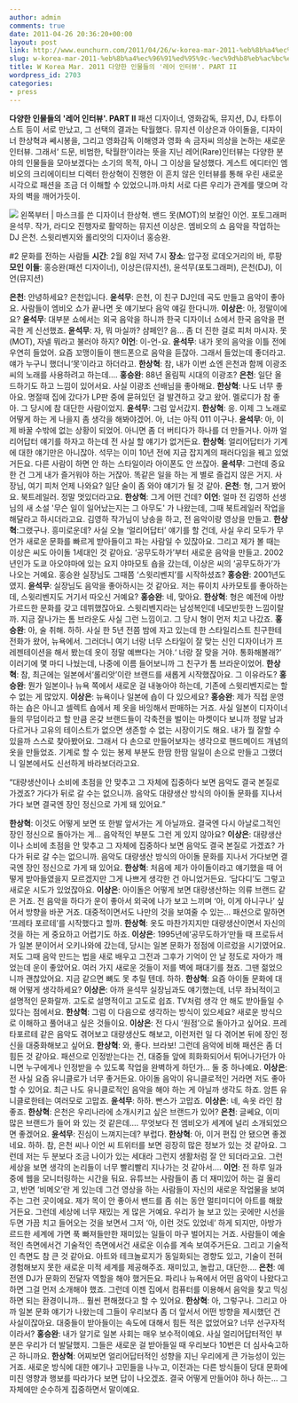 ```yaml
---
author: admin
comments: true
date: 2011-04-26 20:36:20+00:00
layout: post
link: http://www.eunchurn.com/2011/04/26/w-korea-mar-2011-%eb%8b%a4%ec%96%91%ed%95%9c-%ec%9d%b8%eb%ac%bc%eb%93%a4%ec%9d%98-%eb%a0%88%ec%96%b4-%ec%9d%b8%ed%84%b0%eb%b7%b0-part-ii/
slug: w-korea-mar-2011-%eb%8b%a4%ec%96%91%ed%95%9c-%ec%9d%b8%eb%ac%bc%eb%93%a4%ec%9d%98-%eb%a0%88%ec%96%b4-%ec%9d%b8%ed%84%b0%eb%b7%b0-part-ii
title: W Korea Mar. 2011 다양한 인물들의 '레어 인터뷰'. PART II
wordpress_id: 2703
categories:
- press
---
```


**다양한 인물들의 '레어 인터뷰'. PART II**
패션 디자이너, 영화감독, 뮤지션, DJ, 타투이스트 등이 서로 만났고, 그 선택의 결과는 탁월했다. 뮤지션 이상은과 아이돌을, 디자이너 한상혁과 쎄시봉을, 그리고 영화감독 이해영과 영화 속 금자씨 의상을 논하는 새로운 인터뷰. 그래서‘ 드문, 비범한, 탁월한’이라는 뜻을 지닌 레어(Rare)인터뷰는 다양한 분야의 인물들을 모아보겠다는 소기의 목적, 아니 그 이상을 달성했다. 게스트 에디터인 엠비오의 크리에이티브 디렉터 한상혁이 진행한 이 흔치 않은 인터뷰를 통해 우린 새로운 시각으로 패션을 조금 더 이해할 수 있었으니까.마치 서로 다른 우리가 관계를 맺으며 각자의 벽을 깨어가듯이.

[![](http://www.eunchurn.com/wp-content/uploads/2011/04/01100401000063901_1.jpg)](http://www.eunchurn.com/wp-content/uploads/2011/04/01100401000063901_1.jpg)
왼쪽부터 | 마스크를 쓴 디자이너 한상혁. 밴드 못(MOT)의 보컬인 이언. 포토그래퍼 윤석무. 작가, 라디오 진행자로 활약하는 뮤지션 이상은. 엠비오의 쇼 음악을 작업하는 DJ 은천. 스윗리벤지와 롤리앗의 디자이너 홍승완.

#2 문화를 전하는 사람들
**시간**: 2월 8일 저녁 7시
**장소**: 압구정 로데오거리의 바, 루팡
**모인 이들**: 홍승완(패션 디자이너), 이상은(뮤지션), 윤석무(포토그래퍼), 은천(DJ), 이언(뮤지션)

**은천**: 안녕하세요? 은천입니다.
**윤석무**: 은천, 이 친구 DJ인데 곡도 만들고 음악이 좋아요. 사람들이 엠비오 쇼가 끝나면 옷 얘기보다 음악 얘길 한다니까.
**이상은**: 아, 정말이에요?
**윤석무**: 대부분 쇼에서는 외국 음악을 하니까 한국 디자이너 쇼에서 한국 음악을 편곡한 게 신선했죠.
**윤석무**: 자, 뭐 마실까? 샴페인? 음… 좀 더 진한 걸로 피처 마시자. 못(MOT), 자넬 뭐라고 불러야 하지?
**이언**: 이-언-요.
**윤석무**: 내가 못의 음악을 이틀 전에 우연히 들었어. 요즘 꼬맹이들이 핸드폰으로 음악을 듣잖아. 그래서 들었는데 좋더라고. 얘가 누구니 했더니‘못’이라고 하더라고.
**한상혁**: 참, 내가 이번 쇼엔 은천과 함께 이광조 씨의 노래를 사용하려고 하는데….
**홍승완**: 88년 올림픽 시대의 이광조?
**은천**: 일단 올드하기도 하고 느낌이 있어서요. 사실 이광조 선배님을 좋아해요.
**한상혁**: 나도 너무 좋아요. 명절때 집에 갔다가 LP판 중에 묻혀있던 걸 발견하고 갖고 왔어. 멜로디가 참 좋아. 그 당시에 참 대단한 사람이었지.
**윤석무**: 그럼 앞서갔지.
**한상혁**: 응. 이제 그 노래로 어떻게 하는 게 나을지 좀 생각을 해봐야겠어. 아, 너는 아직 011 이구나.
**윤석무**: 아, 이제 바꿀 수밖에 없는 상황이 되었어. 아니면 좀 더 버티다가 하나를 더 만들거나. 아까 얼리어답터 얘기를 하자고 하는데 전 사실 할 얘기가 없거든요.
**한상혁**: 얼리어답터가 기계에 대한 얘기만은 아니잖아. 석무는 이미 10년 전에 지금 잡지계의 패러다임을 꿰고 있었거든요. 다른 사람이 하면 안 하는 스타일이라 아이폰도 안 쓰잖아.
**윤석무**: 그런데 중요한 건 그게 내가 즐거워야 하는 거잖아. 똑같은 일을 하는 게 별로 즐겁지 않은 거지. 사장님, 여기 피처 언제 나와요? 일단 술이 좀 와야 얘기가 될 것 같아.
**은천**: 형, 그거 봤어요. 북트레일러. 정말 멋있더라고요.
**한상혁**: 그게 어떤 건데?
**이언**: 얼마 전 김영하 선생님의 새 소설 '무슨 일이 일어났는지는 그 아무도' 가 나왔는데, 그때 북트레일러 작업을 해달라고 하시더라고요. 김영하 작가님이 낭송을 하고, 전 음악이랑 영상을 만들고.
**한상혁**:그랬구나. 흥미로운데? 사실 오늘 ‘얼리어답터’ 얘기를 할 건데, 사실 우리 모두가 무언가 새로운 문화를 빠르게 받아들이고 파는 사람일 수 있잖아요. 그리고 제가 볼 때는 이상은 씨도 아이돌 1세대인 것 같아요. ‘공무도하가’부터 새로운 음악을 만들고. 2002년인가 도쿄 아오야마에 있는 요지 야마모토 숍을 갔는데, 이상은 씨의 ‘공무도하가’가 나오는 거예요. 홍승완 실장님도 그때쯤 ‘스윗리벤지’를 시작하셨죠?
**홍승완**: 2001년도였지.
**윤석무**: 실장님도 음악을 좋아하시는 것 같아요. 저는 류이치 사카모토를 좋아하는데, 스윗리벤지도 거기서 따오신 거예요?
**홍승완**: 네, 맞아요.
**한상혁**: 형은 예전에 아방가르드한 문화를 갖고 데뷔했잖아요. 스윗리벤지라는 남성복인데 네모반듯한 느낌이랄까. 지금 잘나가는 톰 브라운도 사실 그런 느낌이고. 그 당시 형이 먼저 치고 나갔죠.
**홍승완**: 아, 술 취해. 하하. 사실 한 5년 전쯤 밤에 자고 있는데 한 스타일리스트 친구한테 전화가 왔어, 뉴욕에서. 그러더니 여기 너랑 너무 스타일이 잘 맞는 신인 디자이너가 프레젠테이션을 해서 봤는데 옷이 정말 예쁘다는 거야.‘ 너랑 잘 맞을 거야. 통화해볼래?’ 이러기에 몇 마디 나눴는데, 나중에 이름 들어보니까 그 친구가 톰 브라운이었어.
**한상혁**: 참, 최근에는 일본에서‘롤리앗’이란 브랜드를 새롭게 시작했잖아요. 그 이유라도?
**홍승완**: 뭔가 일본이나 뉴욕 쪽에서 새로운 걸 내놓아야 하는데, 기존에 스윗리벤지로는 할 수 없는 게 많았지.
**이상은**: 뉴욕이나 일본에 숍이 다 있으세요?
**홍승완**: 제가 직접 운영하는 숍은 아니고 셀렉트 숍에서 제 옷을 바잉해서 판매하는 거죠. 사실 일본이 디자이너들의 무덤이라고 할 만큼 온갖 브랜드들이 각축전을 벌이는 마켓이다 보니까 정말 남과 다르거나 고유의 테이스트가 없으면 생존할 수 없는 시장이기도 해요. 내가 뭘 잘할 수 있을까 스스로 찾아봤어요. 그래서 다 손으로 만들어보자는 생각으로 핸드메이드 개념의 옷을 만들었죠. 기계로 할 수 있는 봉제 부분도 한땀 한땀 일일이 손으로 만들고 그랬더니 일본에서도 신선하게 바라보더라고요.

“대량생산이나 소비에 초점을 안 맞추고 그 자체에 집중하다 보면 음악도 결국 본질로 가겠죠? 가다가 뒤로 갈 수는 없으니까. 음악도 대량생산 방식의 아이돌 문화를 지나서 가다 보면 결국엔 장인 정신으로 가게 돼 있어요.”

**한상혁**: 이것도 어떻게 보면 또 한발 앞서가는 게 아닐까요. 결국엔 다시 아날로그적인 장인 정신으로 돌아가는 게… 음악적인 부분도 그런 게 있지 않아요?
**이상은**: 대량생산이나 소비에 초점을 안 맞추고 그 자체에 집중하다 보면 음악도 결국 본질로 가겠죠? 가다가 뒤로 갈 수는 없으니까. 음악도 대량생산 방식의 아이돌 문화를 지나서 가다보면 결국엔 장인 정신으로 가게 돼 있어요.
**한상혁**: 처음에 제가 아이돌이라고 얘기했을 때 어떻게 받아들였을지 모르겠지만 그게 나쁘게 생각한 건 아니었거든요. ‘담다디’도 그렇고 새로운 시도가 있었잖아요.
**이상은**: 아이돌은 어떻게 보면 대량생산하는 의류 브랜드 같은 거죠. 전 음악을 하다가 운이 좋아서 외국에 나가 보고 느끼며 ‘아, 이게 아니구나’ 싶어서 방향을 바꾼 거죠. 대중적이면서도 나만의 것을 보여줄 수 있는… 패션으로 말하면 ‘프레타 포르테’를 시작했다고 할까.
**한상혁**: 옷도 마찬가지지만 대량생산이면서 자신의 것을 하는 게 중요하고 어렵기도 하죠.
**이상은**: 1995년에‘공무도하가’만들 때 프로듀서가 일본 분이어서 오키나와에 갔는데, 당시는 일본 문화가 정점에 이르렀을 시기였어요. 저도 그때 음악 만드는 법을 새로 배우고 그전과 그후가 기억이 안 날 정도로 자아가 깨었는데 운이 좋았어요. 여러 가지 새로운 것들이 저를 벽에 패대기를 쳤죠. 그땐 젊었으니까 괜찮았어요. 지금 같으면 뼈도 못 추릴 텐데. 하하.
**한상혁**: 요즘 아이돌 문화에 대해 어떻게 생각하세요?
**이상은**: 아까 윤석무 실장님과도 얘기했는데, 너무 좌뇌적이고 설명적인 문화랄까. 고도로 설명적이고 고도로 쉽죠. TV처럼 생각 안 해도 받아들일 수 있다는 점에서요.
**한상혁**: 그럼 이 다음으로 생각하는 방식이 있으세요? 새로운 방식으로 이해하고 풀어내고 싶은 것들이요.
**이상은**: 전 다시 ‘원점’으로 돌아가고 싶어요. 프레타포르테 같은 음악도 겪어보고 대량생산도 해보고, 이런저런 일 다 겪어본 뒤에 장인 정신을 대중화해보고 싶어요.
**한상혁**: 와, 좋다. 브라보! 그런데 음악에 비해 패션은 좀 더 힘든 것 같아요. 패션으로 인정받는다는 건, 대중들 앞에 희화화되어서 튀어나가던가 아니면 누구에게나 인정받을 수 있도록 작업을 완벽하게 하던가… 둘 중 하나예요.
**이상은**: 전 사실 요즘 유니클로가 너무 좋거든요. 아이돌 음악이 유니클로적인 거라면 저도 좋아할 수 있어요. 최근 나도 유니클로적인 음악을 해야 하는 게 아닐까 생각도 하죠. 암튼 유니클로한테는 여러모로 고맙죠.
**윤석무**: 하하. 빤스가 고맙죠.
**이상은**: 네, 속옷 라인 참 좋죠.
**한상혁**: 은천은 우리나라에 소개시키고 싶은 브랜드가 있어?
**은천**: 글쎄요, 이미 많은 브랜드가 들어 와 있는 것 같은데…. 무엇보다 전 엠비오가 세계에 널리 소개되었으면 좋겠어요.
**윤석무**: 진심이 느껴지는데? 부럽다.
**한상혁**: 아, 이거 편집 안 됐으면 좋겠네요. 하하. 참, 은천 씨나 이언 씨 트위터를 보면 굉장히 많은 정보가 있는 것 같아요. 그런데 저는 두 분보다 조금 나이가 있는 세대라 그런지 생활처럼 잘 안 되더라고요. 그런 세상을 보면 생각의 논리들이 너무 빨리빨리 지나가는 것 같아서….
**이언**: 전 하루 일과 중에 웹을 모니터링하는 시간을 둬요. 유튜브는 사람들이 좀 더 재미있어 하는 걸 올리고, 반면 ‘비메오’란 게 있는데 그건 영상을 하는 사람들이 자신의 새로운 작업물을 보여주는 그런 곳이에요. 제가 목이 안 좋아서 밴드를 좀 쉬는 동안 멀티미디어 아트를 해왔거든요. 그런데 세상에 너무 재밌는 게 많은 거예요. 우리가 늘 보고 있는 곳에만 시선을 두면 가끔 치고 들어오는 것을 보면서 그저 ‘아, 이런 것도 있었네’ 하게 되지만, 아방가르드한 세계에 가면 푹 빠져들만한 재미있는 일들이 마구 벌어지는 거죠. 사람들이 예술적인 측면에서건 기술적인 측면에서건 새로운 이슈를 계속 보여주거든요. 그리고 기술적인 측면도 참 큰 것 같아요. 아트와 테크놀로지가 동일화되는 경향도 있고, 기술이 전혀 경험해보지 못한 새로운 미적 세계를 제공해주죠. 재미있고, 놀랍고, 대단한….
**은천**: 예전엔 DJ가 문화의 전달자 역할을 해야 했거든요. 파리나 뉴욕에서 어떤 음악이 나왔다고 하면 그걸 먼저 소개해야 했죠. 그런데 이젠 집에서 컴퓨터를 이용해서 음악을 찾고 믹싱하면 되는 환경이니까… 훨씬 편해졌다고 할 수 있어요.
**한상혁**: 아, 그렇구나. 그리고 아까 일본 문화 얘기가 나왔는데 그들이 우리보다 좀 더 앞서서 어떤 방향을 제시했던 건 사실이잖아요. 대중들이 받아들이는 속도에 대해서 힘든 적은 없었어요? 너무 선구자적이라서?
**홍승완**: 내가 알기로 일본 사회는 매우 보수적이예요. 사실 얼리어답터적인 부분은 우리가 더 발달했지. 그들은 새로운 걸 받아들일 때 우리보다 10번은 더 심사숙고하곤 하니까요.
**한상혁**: 어찌보면 얼리어답터적인 성향을 지닌 우리에게 큰 가능성이 있는 거죠. 새로운 방식에 대한 얘기나 고민들을 나누고, 이전과는 다른 방식들이 당대 문화에 미친 영향과 행보를 따라가다 보면 답이 나오겠죠. 결국 어떻게 만들어야 하나 하는… 그 자체에만 순수하게 집중하면서 말이예요.
